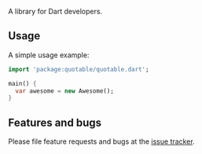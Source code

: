 A library for Dart developers.

## Usage

A simple usage example:

```dart
import 'package:quotable/quotable.dart';

main() {
  var awesome = new Awesome();
}
```

## Features and bugs

Please file feature requests and bugs at the [issue tracker][tracker].

[tracker]: http://example.com/issues/replaceme
